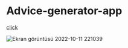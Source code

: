 # Advice-generator-app

[click](https://meltem-fs.github.io/Advice-generator-app/)



![Ekran görüntüsü 2022-10-11 221039](https://user-images.githubusercontent.com/101893145/195178470-c862ed3d-0d2e-4677-929f-d62795992015.png)
